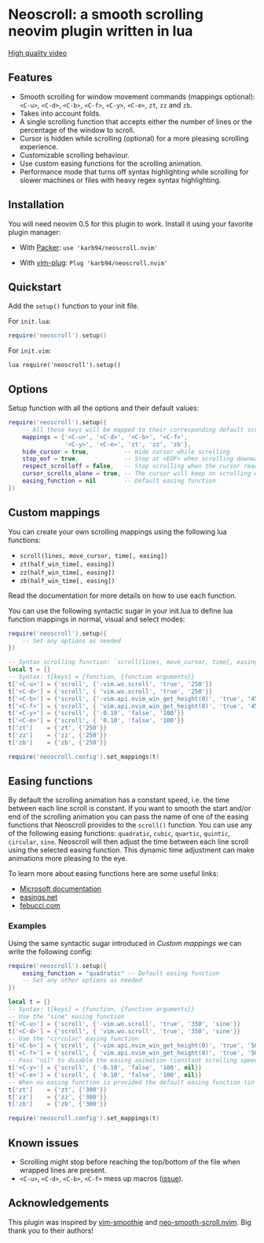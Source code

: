 # Neoscroll: a smooth scrolling neovim plugin written in lua

[High quality video](https://user-images.githubusercontent.com/41967813/113148268-93727b80-9229-11eb-993b-f55ad2bec808.mp4)


## Features
* Smooth scrolling for window movement commands (mappings optional): `<C-u>`, `<C-d>`, `<C-b>`, `<C-f>`, `<C-y>`, `<C-e>`, `zt`, `zz` and `zb`.
* Takes into account folds.
* A single scrolling function that accepts either the number of lines or the percentage of the window to scroll.
* Cursor is hidden while scrolling (optional) for a more pleasing scrolling experience.
* Customizable scrolling behaviour.
* Use custom easing functions for the scrolling animation.
* Performance mode that turns off syntax highlighting while scrolling for slower machines or files with heavy regex syntax highlighting.

## Installation
You will need neovim 0.5 for this plugin to work. Install it using your favorite plugin manager:

- With [Packer](https://github.com/wbthomason/packer.nvim): `use 'karb94/neoscroll.nvim'`

- With [vim-plug](https://github.com/junegunn/vim-plug): `Plug 'karb94/neoscroll.nvim'`


## Quickstart
Add the `setup()` function to your init file.

For `init.lua`:
```Lua
require('neoscroll').setup()
```
For `init.vim`:
```Vim
lua require('neoscroll').setup()
```


## Options
Setup function with all the options and their default values:
```Lua
require('neoscroll').setup({
    -- All these keys will be mapped to their corresponding default scrolling animation
    mappings = {'<C-u>', '<C-d>', '<C-b>', '<C-f>',
                '<C-y>', '<C-e>', 'zt', 'zz', 'zb'},
    hide_cursor = true,          -- Hide cursor while scrolling
    stop_eof = true,             -- Stop at <EOF> when scrolling downwards
    respect_scrolloff = false,   -- Stop scrolling when the cursor reaches the scrolloff margin of the file
    cursor_scrolls_alone = true, -- The cursor will keep on scrolling even if the window cannot scroll further
    easing_function = nil        -- Default easing function
})
```


## Custom mappings
You can create your own scrolling mappings using the following lua functions:
* `scroll(lines, move_cursor, time[, easing])`
* `zt(half_win_time[, easing])`
* `zz(half_win_time[, easing])`
* `zb(half_win_time[, easing])`

Read the documentation for more details on how to use each function.

You can use the following syntactic sugar in your init.lua to define lua function mappings in normal, visual
and select modes:
```Lua
require('neoscroll').setup({
    -- Set any options as needed
})

-- Syntax scrolling function: `scroll(lines, move_cursor, time[, easing_function_name])`
local t = {}
-- Syntax: t[keys] = {function, {function arguments}}
t['<C-u>'] = {'scroll', {'-vim.wo.scroll', 'true', '250'}}
t['<C-d>'] = {'scroll', { 'vim.wo.scroll', 'true', '250'}}
t['<C-b>'] = {'scroll', {'-vim.api.nvim_win_get_height(0)', 'true', '450'}}
t['<C-f>'] = {'scroll', { 'vim.api.nvim_win_get_height(0)', 'true', '450'}}
t['<C-y>'] = {'scroll', {'-0.10', 'false', '100'}}
t['<C-e>'] = {'scroll', { '0.10', 'false', '100'}}
t['zt']    = {'zt', {'250'}}
t['zz']    = {'zz', {'250'}}
t['zb']    = {'zb', {'250'}}

require('neoscroll.config').set_mappings(t)
```


## Easing functions
By default the scrolling animation has a constant speed, i.e. the time between each line scroll is constant. 
If you want to smooth the start and/or end of the scrolling animation you can pass the name of one of the
easing functions that Neoscroll provides to the `scroll()` function. You can use any of the following easing
functions: `quadratic`, `cubic`, `quartic`, `quintic`, `circular`, `sine`. Neoscroll will then adjust the time
between each line scroll using the selected easing function. This dynamic time adjustment can make animations
more pleasing to the eye.

To learn more about easing functions here are some useful links:
* [Microsoft documentation](https://docs.microsoft.com/en-us/dotnet/desktop/wpf/graphics-multimedia/easing-functions?view=netframeworkdesktop-4.8)
* [easings.net](https://easings.net/)
* [febucci.com](https://www.febucci.com/2018/08/easing-functions/)

### Examples
Using the same syntactic sugar introduced in _Custom mappings_ we can write the following config:
```Lua
require('neoscroll').setup({
    easing_function = "quadratic" -- Default easing function
    -- Set any other options as needed
})

local t = {}
-- Syntax: t[keys] = {function, {function arguments}}
-- Use the "sine" easing function
t['<C-u>'] = {'scroll', {'-vim.wo.scroll', 'true', '350', 'sine'}}
t['<C-d>'] = {'scroll', { 'vim.wo.scroll', 'true', '350', 'sine'}}
-- Use the "circular" easing function
t['<C-b>'] = {'scroll', {'-vim.api.nvim_win_get_height(0)', 'true', '500', 'circular'}}
t['<C-f>'] = {'scroll', { 'vim.api.nvim_win_get_height(0)', 'true', '500', 'circular'}}
-- Pass "nil" to disable the easing animation (constant scrolling speed)
t['<C-y>'] = {'scroll', {'-0.10', 'false', '100', nil}}
t['<C-e>'] = {'scroll', { '0.10', 'false', '100', nil}}
-- When no easing function is provided the default easing function (in this case "quadratic") will be used
t['zt']    = {'zt', {'300'}}
t['zz']    = {'zz', {'300'}}
t['zb']    = {'zb', {'300'}}

require('neoscroll.config').set_mappings(t)
```


## Known issues
* Scrolling might stop before reaching the top/bottom of the file when wrapped lines are present.
* `<C-u>`, `<C-d>`, `<C-b>`, `<C-f>` mess up macros ([issue](https://github.com/karb94/neoscroll.nvim/issues/9)).


## Acknowledgements
This plugin was inspired by [vim-smoothie](https://github.com/psliwka/vim-smoothie) and [neo-smooth-scroll.nvim](https://github.com/cossonleo/neo-smooth-scroll.nvim).
Big thank you to their authors!
